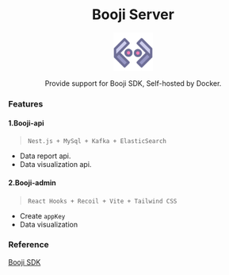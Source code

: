 <h1 align="center">Booji Server</h1>
<div align="center">
<img src="https://raw.githubusercontent.com/tian0o0/pic/master/icon.png" width="80">
</div>

<p align="center">Provide support for Booji SDK, Self-hosted by Docker.</p>

### Features

#### 1.Booji-api

> `Nest.js + MySql + Kafka + ElasticSearch`

- Data report api.
- Data visualization api.

#### 2.Booji-admin

> `React Hooks + Recoil + Vite + Tailwind CSS`

- Create `appKey`
- Data visualization

### Reference
[Booji SDK](https://github.com/tian0o0/booji/blob/master/README.md)

